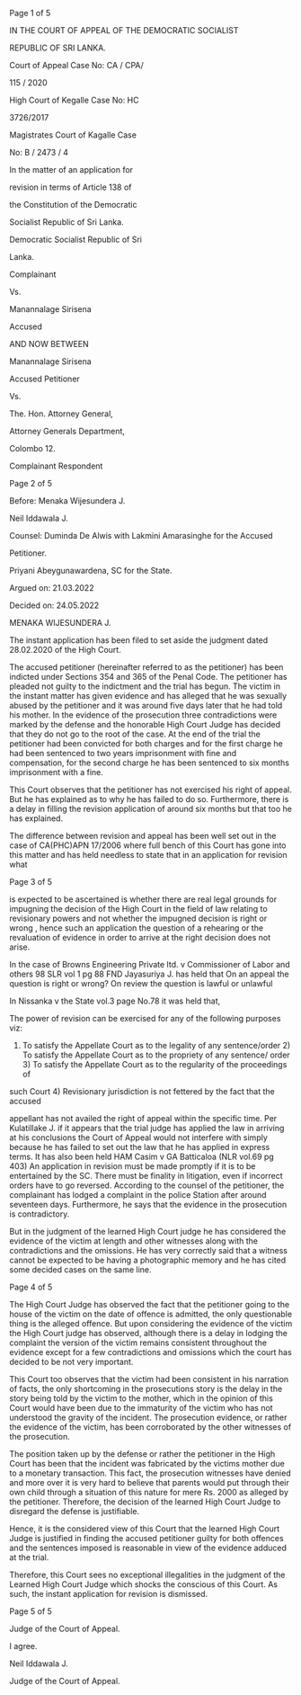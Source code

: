 Page 1 of 5

IN THE COURT OF APPEAL OF THE DEMOCRATIC SOCIALIST

REPUBLIC OF SRI LANKA.

Court of Appeal Case No: CA / CPA/

115 / 2020

High Court of Kegalle Case No: HC

3726/2017

Magistrates Court of Kagalle Case

No: B / 2473 / 4

In the matter of an application for

revision in terms of Article 138 of

the Constitution of the Democratic

Socialist Republic of Sri Lanka.

Democratic Socialist Republic of Sri

Lanka.

Complainant

Vs.

Manannalage Sirisena

Accused

AND NOW BETWEEN

Manannalage Sirisena

Accused Petitioner

Vs.

The. Hon. Attorney General,

Attorney Generals Department,

Colombo 12.

Complainant Respondent

Page 2 of 5

Before: Menaka Wijesundera J.

Neil Iddawala J.

Counsel: Duminda De Alwis with Lakmini Amarasinghe for the Accused

Petitioner.

Priyani Abeygunawardena, SC for the State.

Argued on: 21.03.2022

Decided on: 24.05.2022

MENAKA WIJESUNDERA J.

The instant application has been filed to set aside the judgment dated 28.02.2020 of the High Court.

The accused petitioner (hereinafter referred to as the petitioner) has been indicted under Sections 354 and 365 of the Penal Code. The petitioner has pleaded not guilty to the indictment and the trial has begun. The victim in the instant matter has given evidence and has alleged that he was sexually abused by the petitioner and it was around five days later that he had told his mother. In the evidence of the prosecution three contradictions were marked by the defense and the honorable High Court Judge has decided that they do not go to the root of the case. At the end of the trial the petitioner had been convicted for both charges and for the first charge he had been sentenced to two years imprisonment with fine and compensation, for the second charge he has been sentenced to six months imprisonment with a fine.

This Court observes that the petitioner has not exercised his right of appeal. But he has explained as to why he has failed to do so. Furthermore, there is a delay in filling the revision application of around six months but that too he has explained.

The difference between revision and appeal has been well set out in the case of CA(PHC)APN 17/2006 where full bench of this Court has gone into this matter and has held needless to state that in an application for revision what

Page 3 of 5

is expected to be ascertained is whether there are real legal grounds for impugning the decision of the High Court in the field of law relating to revisionary powers and not whether the impugned decision is right or wrong , hence such an application the question of a rehearing or the revaluation of evidence in order to arrive at the right decision does not arise.

In the case of Browns Engineering Private ltd. v Commissioner of Labor and others 98 SLR vol 1 pg 88 FND Jayasuriya J. has held that On an appeal the question is right or wrong? On review the question is lawful or unlawful

In Nissanka v the State vol.3 page No.78 it was held that,

The power of revision can be exercised for any of the following purposes viz:

1) To satisfy the Appellate Court as to the legality of any sentence/order 2) To satisfy the Appellate Court as to the propriety of any sentence/ order 3) To satisfy the Appellate Court as to the regularity of the proceedings of

such Court 4) Revisionary jurisdiction is not fettered by the fact that the accused

appellant has not availed the right of appeal within the specific time. Per Kulatillake J. if it appears that the trial judge has applied the law in arriving at his conclusions the Court of Appeal would not interfere with simply because he has failed to set out the law that he has applied in express terms. It has also been held HAM Casim v GA Batticaloa (NLR vol.69 pg 403) An application in revision must be made promptly if it is to be entertained by the SC. There must be finality in litigation, even if incorrect orders have to go reversed. According to the counsel of the petitioner, the complainant has lodged a complaint in the police Station after around seventeen days. Furthermore, he says that the evidence in the prosecution is contradictory.

But in the judgment of the learned High Court judge he has considered the evidence of the victim at length and other witnesses along with the contradictions and the omissions. He has very correctly said that a witness cannot be expected to be having a photographic memory and he has cited some decided cases on the same line.

Page 4 of 5

The High Court Judge has observed the fact that the petitioner going to the house of the victim on the date of offence is admitted, the only questionable thing is the alleged offence. But upon considering the evidence of the victim the High Court judge has observed, although there is a delay in lodging the complaint the version of the victim remains consistent throughout the evidence except for a few contradictions and omissions which the court has decided to be not very important.

This Court too observes that the victim had been consistent in his narration of facts, the only shortcoming in the prosecutions story is the delay in the story being told by the victim to the mother, which in the opinion of this Court would have been due to the immaturity of the victim who has not understood the gravity of the incident. The prosecution evidence, or rather the evidence of the victim, has been corroborated by the other witnesses of the prosecution.

The position taken up by the defense or rather the petitioner in the High Court has been that the incident was fabricated by the victims mother due to a monetary transaction. This fact, the prosecution witnesses have denied and more over it is very hard to believe that parents would put through their own child through a situation of this nature for mere Rs. 2000 as alleged by the petitioner. Therefore, the decision of the learned High Court Judge to disregard the defense is justifiable.

Hence, it is the considered view of this Court that the learned High Court Judge is justified in finding the accused petitioner guilty for both offences and the sentences imposed is reasonable in view of the evidence adduced at the trial.

Therefore, this Court sees no exceptional illegalities in the judgment of the Learned High Court Judge which shocks the conscious of this Court. As such, the instant application for revision is dismissed.

Page 5 of 5

Judge of the Court of Appeal.

I agree.

Neil Iddawala J.

Judge of the Court of Appeal.